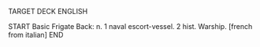 TARGET DECK
ENGLISH

START
Basic
Frigate
Back: n. 1 naval escort-vessel. 2 hist. Warship. [french from italian]
END
